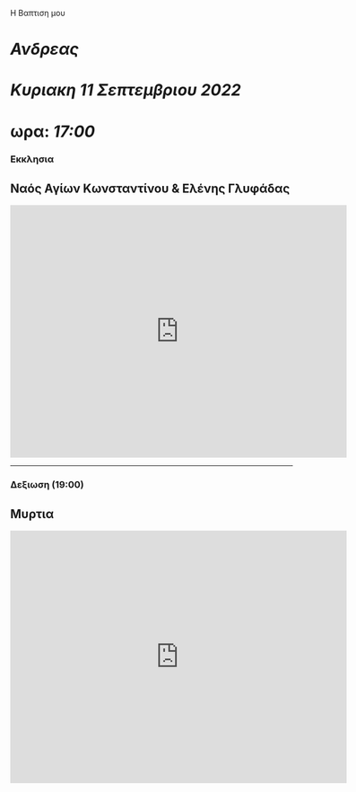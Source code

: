 Η Βαπτιση μου
# *Ανδρεας*

# *Κυριακη 11 Σεπτεμβριου 2022*
# ωρα: *17:00*

### Εκκλησια 
## Ναός Αγίων Κωνσταντίνου & Ελένης Γλυφάδας
<iframe src="https://www.google.com/maps/embed?pb=!1m18!1m12!1m3!1d3149.801647513054!2d23.743370314964903!3d37.86493131474083!2m3!1f0!2f0!3f0!3m2!1i1024!2i768!4f13.1!3m3!1m2!1s0x14a1bfc954efe6d5%3A0xc2f932062857d728!2sSaints%20Constantine%20and%20Helen%20Orthodox%20Cathedral%20of%20Glyfada!5e0!3m2!1sen!2sgr!4v1661095364062!5m2!1sen!2sgr" width="600" height="450" style="border:0;" allowfullscreen="" loading="lazy" referrerpolicy="no-referrer-when-downgrade"></iframe>

---

### Δεξιωση (19:00)
## Μυρτια
<iframe src="https://www.google.com/maps/embed?pb=!1m18!1m12!1m3!1d3146.551349583001!2d23.7104712002472!3d37.940910428744736!2m3!1f0!2f0!3f0!3m2!1i1024!2i768!4f13.1!3m3!1m2!1s0x14a1bc4b9fd362b7%3A0x20c59642bbf7b479!2sMyrtia!5e0!3m2!1sen!2sgr!4v1661095640429!5m2!1sen!2sgr" width="600" height="450" style="border:0;" allowfullscreen="" loading="lazy" referrerpolicy="no-referrer-when-downgrade"></iframe>
